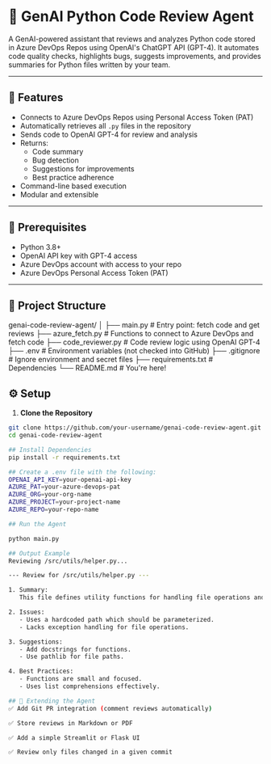 # 🧠 GenAI Python Code Review Agent

A GenAI-powered assistant that reviews and analyzes Python code stored in Azure DevOps Repos using OpenAI's ChatGPT API (GPT-4). It automates code quality checks, highlights bugs, suggests improvements, and provides summaries for Python files written by your team.

---

## 📌 Features

- Connects to Azure DevOps Repos using Personal Access Token (PAT)
- Automatically retrieves all `.py` files in the repository
- Sends code to OpenAI GPT-4 for review and analysis
- Returns:
  - Code summary
  - Bug detection
  - Suggestions for improvements
  - Best practice adherence
- Command-line based execution
- Modular and extensible

---

## 🔧 Prerequisites

- Python 3.8+
- OpenAI API key with GPT-4 access
- Azure DevOps account with access to your repo
- Azure DevOps Personal Access Token (PAT)

---

## 📁 Project Structure
genai-code-review-agent/
│
├── main.py # Entry point: fetch code and get reviews
├── azure_fetch.py # Functions to connect to Azure DevOps and fetch code
├── code_reviewer.py # Code review logic using OpenAI GPT-4
├── .env # Environment variables (not checked into GitHub)
├── .gitignore # Ignore environment and secret files
├── requirements.txt # Dependencies
└── README.md # You're here!


## ⚙️ Setup

1. **Clone the Repository**

```bash
git clone https://github.com/your-username/genai-code-review-agent.git
cd genai-code-review-agent

## Install Dependencies
pip install -r requirements.txt

## Create a .env file with the following:
OPENAI_API_KEY=your-openai-api-key
AZURE_PAT=your-azure-devops-pat
AZURE_ORG=your-org-name
AZURE_PROJECT=your-project-name
AZURE_REPO=your-repo-name

## Run the Agent

python main.py

## Output Example 
Reviewing /src/utils/helper.py...

--- Review for /src/utils/helper.py ---

1. Summary:
   This file defines utility functions for handling file operations and data formatting.

2. Issues:
   - Uses a hardcoded path which should be parameterized.
   - Lacks exception handling for file operations.

3. Suggestions:
   - Add docstrings for functions.
   - Use pathlib for file paths.

4. Best Practices:
   - Functions are small and focused.
   - Uses list comprehensions effectively.

## 🧩 Extending the Agent
✅ Add Git PR integration (comment reviews automatically)

✅ Store reviews in Markdown or PDF

✅ Add a simple Streamlit or Flask UI

✅ Review only files changed in a given commit


